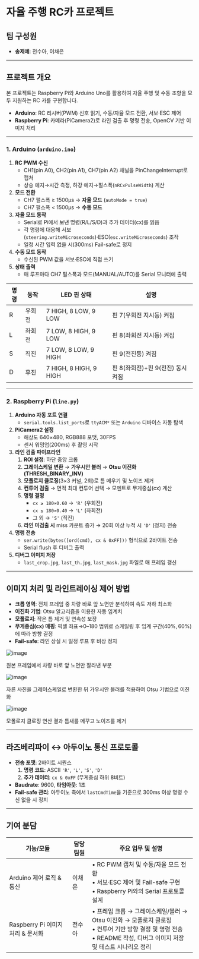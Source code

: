 # 자율 주행 RC카 프로젝트

## 팀 구성원
- **송제예**: 전수아, 이채은

---

## 프로젝트 개요
본 프로젝트는 Raspberry Pi와 Arduino Uno를 활용하여 자율 주행 및 수동 조향을 모두 지원하는 RC 카를 구현합니다.  
- **Arduino**: RC 리시버(PWM) 신호 읽기, 수동/자율 모드 전환, 서보·ESC 제어  
- **Raspberry Pi**: 카메라(PiCamera2)로 라인 검출 후 명령 전송, OpenCV 기반 이미지 처리  

---

### 1. Arduino (`arduino.ino`)
1. **RC PWM 수신**  
   - CH1(pin A0), CH2(pin A1), CH7(pin A2) 채널을 PinChangeInterrupt로 캡처  
   - 상승 에지→시간 측정, 하강 에지→펄스폭(`nRCxPulseWidth`) 계산  
2. **모드 전환**  
   - CH7 펄스폭 ≥ 1500µs → **자율 모드** (`autoMode = true`)  
   - CH7 펄스폭 < 1500µs → **수동 모드**  
3. **자율 모드 동작**  
   - Serial로 Pi에서 보낸 명령(R/L/S/D)과 추가 데이터(cx)를 읽음  
   - 각 명령에 대응해 서보(`steering.writeMicroseconds`)·ESC(`esc.writeMicroseconds`) 조작  
   - 일정 시간 입력 없을 시(300ms) Fail-safe로 정지  
4. **수동 모드 동작**  
   - 수신된 PWM 값을 서보·ESC에 직접 쓰기  
5. **상태 출력**  
   - 매 루프마다 CH7 펄스폭과 모드(MANUAL/AUTO)를 Serial 모니터에 출력

| 명령 | 동작           | LED 핀 상태         | 설명                           |
|------|----------------|---------------------|--------------------------------|
| R    | 우회전         | 7 HIGH, 8 LOW, 9 LOW  | 핀 7(우회전 지시등) 켜짐        |
| L    | 좌회전         | 7 LOW, 8 HIGH, 9 LOW  | 핀 8(좌회전 지시등) 켜짐        |
| S    | 직진           | 7 LOW, 8 LOW, 9 HIGH  | 핀 9(전진등) 켜짐              |
| D    | 후진            | 7 HIGH, 8 HIGH, 9 HIGH | 핀 8(좌회전)+핀 9(전진) 동시 켜짐 |

---

### 2. Raspberry Pi (`line.py`)
1. **Arduino 자동 포트 연결**  
   - `serial.tools.list_ports`로 `ttyACM*` 또는 `Arduino` 디바이스 자동 탐색  
2. **PiCamera2 설정**  
   - 해상도 640×480, RGB888 포맷, 30FPS  
   - 센서 워밍업(200ms) 후 촬영 시작  
3. **라인 검출 파이프라인**  
   1. **ROI 설정**: 하단 중앙 크롭  
   2. **그레이스케일 변환** → **가우시안 블러** → **Otsu 이진화(THRESH_BINARY_INV)**  
   3. **모폴로지 클로징**(3×3 커널, 2회)로 틈 메우기 및 노이즈 제거  
   4. **컨투어 검출** → 면적 최대 컨투어 선택 → 모멘트로 무게중심(cx) 계산  
   5. **명령 결정**  
      - `cx ≥ 180×0.60` → `'R'` (우회전)  
      - `cx ≤ 180×0.40` → `'L'` (좌회전)  
      - 그 외 → `'S'` (직진)  
   6. **라인 미검출 시** miss 카운트 증가 → 20회 이상 누적 시 `'D'` (정지) 전송  
4. **명령 전송**  
   - `ser.write(bytes([ord(cmd), cx & 0xFF]))` 형식으로 2바이트 전송  
   - Serial flush 후 디버그 출력  
5. **디버그 이미지 저장**  
   - `last_crop.jpg`, `last_th.jpg`, `last_mask.jpg` 파일로 매 프레임 갱신

---

## 이미지 처리 및 라인트레이싱 제어 방법
- **크롭 영역**: 전체 프레임 중 차량 바로 앞 노면만 분석하여 속도 저하 최소화  
- **이진화 기법**: Otsu 알고리즘을 이용한 자동 임계치  
- **모폴로지**: 작은 틈 제거 및 연속성 보장  
- **무게중심(cx) 매핑**: 픽셀 좌표→0–180 범위로 스케일링 후 임계 구간(40%, 60%)에 따라 방향 결정  
- **Fail-safe**: 라인 상실 시 일정 루프 후 비상 정지

![image](https://github.com/user-attachments/assets/b7192fcf-0756-48f1-9e34-a74a9d876dc7)

원본 프레임에서 차량 바로 앞 노면만 잘라낸 부분

![image](https://github.com/user-attachments/assets/255e9dc7-3665-4754-a3f7-89cdc227d9b5)

자른 사진을 그레이스케일로 변환한 뒤 가우시안 블러를 적용하여 Otsu 기법으로 이진화

![image](https://github.com/user-attachments/assets/013a882c-a7b2-41a3-b997-e287c59fcde9)

모폴로지 클로징 연산 결과
틈새를 메꾸고 노이즈를 제거



---

## 라즈베리파이 ↔ 아두이노 통신 프로토콜
- **전송 포맷**: 2바이트 시퀀스  
  1. **명령 코드**: ASCII `'R'`, `'L'`, `'S'`, `'D'`  
  2. **추가 데이터**: `cx & 0xFF` (무게중심 하위 8비트)  
- **Baudrate**: 9600, **타임아웃**: 1초  
- **Fail-safe 관리**: 아두이노 측에서 `lastCmdTime`을 기준으로 300ms 이상 명령 수신 없을 시 정지

---

## 기여 분담

| 기능/모듈                 | 담당 팀원   | 주요 업무 및 설명                                                |
|---------------------------|------------|-----------------------------------------------------------------|
| Arduino 제어 로직 & 통신  | 이채은    | • RC PWM 캡처 및 수동/자율 모드 전환<br>• 서보·ESC 제어 및 Fail-safe 구현<br>• Raspberry Pi와의 Serial 프로토콜 설계 |
| Raspberry Pi 이미지 처리 & 문서화 | 전수아     | • 프레임 크롭 → 그레이스케일/블러 → Otsu 이진화 → 모폴로지 클로징<br>• 컨투어 기반 방향 결정 및 명령 전송<br>• README 작성, 디버그 이미지 저장 및 테스트 시나리오 정리 |

